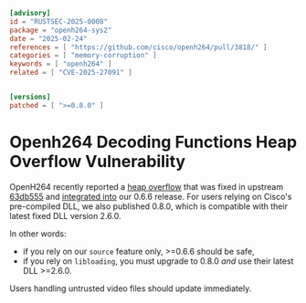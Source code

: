 ```toml
[advisory]
id = "RUSTSEC-2025-0008"
package = "openh264-sys2"
date = "2025-02-24"
references = [ "https://github.com/cisco/openh264/pull/3818/" ]
categories = [ "memory-corruption" ]
keywords = [ "openh264" ]
related = [ "CVE-2025-27091" ]


[versions]
patched = [ ">=0.8.0" ]

```

# Openh264 Decoding Functions Heap Overflow Vulnerability

OpenH264 recently reported a [heap overflow](https://github.com/cisco/openh264/security/advisories/GHSA-m99q-5j7x-7m9x) that was fixed in upstream [63db555](https://github.com/cisco/openh264/commit/63db555e30986e3a5f07871368dc90ae78c27449) and [integrated into](https://github.com/ralfbiedert/openh264-rs/commit/3a822fff0b4c9a984622ca2b179fe8898ac54b14) our 0.6.6 release. For users relying on Cisco's pre-compiled DLL, we also published 0.8.0, which is compatible with their latest fixed DLL version  2.6.0. 

In other words:
- if you rely on our `source` feature only, >=0.6.6 should be safe,
- if you rely on `libloading`, you must upgrade to 0.8.0 _and_ use their latest DLL >=2.6.0. 

Users handling untrusted video files should update immediately.

